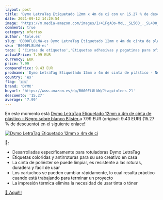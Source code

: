 ```yaml
---
layout: post
title: 'Dymo LetraTag Etiquetado 12mm x 4m de ci con un 15.27 % de descuento'
date: 2021-09-12 14:29:54
image: 'https://m.media-amazon.com/images/I/41FgAOo-MoL._SL500_._SL400_.jpg'
comments: true
category: ofertas
author: 'tole.es'
slug: 'B000FL8LNW-es Dymo LetraTag Etiquetado 12mm x 4m de cinta de plástico -...'
sku: 'B000FL8LNW-es'
tags: [ 'Cintas de etiquetas','Etiquetas adhesivas y pegatinas para oficina','Etiquetas, separadores y sellos','Material de oficina','Oficina y papelería','dymo', ]
actualPrice: 7.99 EUR
currency: EUR
price: 7.99
comparePrice: 9.43 EUR
prodname: 'Dymo LetraTag Etiquetado 12mm x 4m de cinta de plástico - Negro sobre blanco  Blister '
country: 'es'
flag: '🇪🇸'
brand: 'DYMO'
buyurl: 'https://www.amazon.es/dp/B000FL8LNW/?tag=tolees-21'
descuento: '15.27'
average: '7.99'
---
```


En este momento está [Dymo LetraTag Etiquetado 12mm x 4m de cinta de plástico - Negro sobre blanco  Blister ](https://www.amazon.es/dp/B000FL8LNW/?tag=tolees-21) a 7.99 EUR (original: 9.43 EUR) (15.27 %  de descuento) en el siguiente enlace!

[![Dymo LetraTag Etiquetado 12mm x 4m de ci](https://m.media-amazon.com/images/I/41FgAOo-MoL._SL500_._SL400_.jpg)](https://www.amazon.es/dp/B000FL8LNW/?tag=tolees-21)

🔎:

- Desarrolladas específicamente para rotuladoras Dymo LetraTag
- Etiquetas coloridas y antirroturas para su uso creativo en casa
- La cinta de poliéster se puede limpiar, es resistente a las roturas, duradera y fácil de usar
- Los cartuchos se pueden cambiar rápidamente, lo cual resulta práctico cuando está trabajando para terminar un proyecto
- La impresión térmica elimina la necesidad de usar tinta o tóner

[🛒 Aquí!!!](https://www.amazon.es/dp/B000FL8LNW/?tag=tolees-21)
